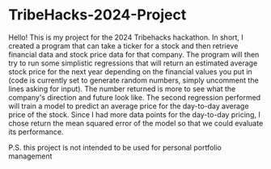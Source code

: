 # TribeHacks-2024-Project
Hello! This is my project for the 2024 Tribehacks hackathon. In short, I created a program that can take a ticker for a stock and then retrieve financial data and stock price data for that company. The program will then try to run some simplistic regressions that will return an estimated average stock price for the next year depending on the financial values you put in (code is currently set to generate random numbers, simply uncomment the lines asking for input). The number returned is more to see what the company's direction and future look like. The second regression performed will train a model to predict an average price for the day-to-day average price of the stock. Since I had more data points for the day-to-day pricing, I chose return the mean squared error of the model so that we could evaluate its performance.

P.S. this project is not intended to be used for personal portfolio management
